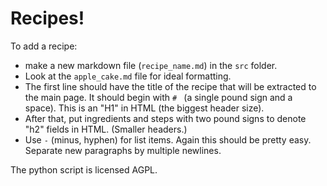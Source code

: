 # Recipes!

To add a recipe:

- make a new markdown file (`recipe_name.md`) in the `src` folder.
- Look at the `apple_cake.md` file for ideal formatting.
- The first line should have the title of the recipe that will be extracted to the main page. It should begin with `# ` (a single pound sign and a space). This is an "H1" in HTML (the biggest header size).
- After that, put ingredients and steps with two pound signs to denote "h2" fields in HTML. (Smaller headers.)
- Use `-` (minus, hyphen) for list items. Again this should be pretty easy. Separate new paragraphs by multiple newlines.


The python script is licensed AGPL.
